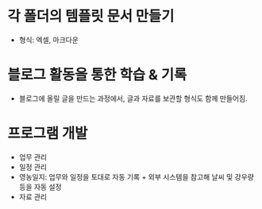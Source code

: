 # 각 폴더의 템플릿 문서 만들기

- 형식: 엑셀, 마크다운

# 블로그 활동을 통한 학습 & 기록

- 블로그에 올릴 글을 만드는 과정에서, 글과 자료를 보관할 형식도 함께 만들어짐.

# 프로그램 개발

- 업무 관리
- 일정 관리
- 영농일지: 업무와 일정을 토대로 자동 기록 + 외부 시스템을 참고해 날씨 및 강우량 등을 자동 설정
- 자료 관리


